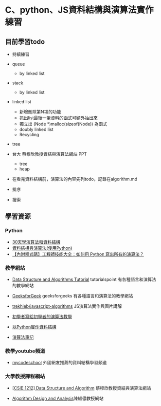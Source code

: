 # C、python、JS資料結構與演算法實作練習

## 目前學習todo
* 持續練習
* queue
	* by linked list
* stack
	* by linked list
* linked list
	* 新增刪除第N項的功能
	* 抓出list最後一筆資料的函式可額外抽出來
	* 獨立出 (Node *)malloc(sizeof(Node)) 為函式
	* doubly linked list
	* Recycling
* tree
* 台大 蔡穆欣教授資結與演算法網站 PPT
	* tree
	* heap
	
* 在看完資料結構前，演算法的內容先列todo，記錄在algorithm.md
* 排序
* 搜索

## 學習資源
### Python
* [30天學演算法和資料結構](https://ithelp.ithome.com.tw/users/20111557/ironman/2110)
* [資料結構與演算法(使用Python)](https://hackmd.io/@cube/SysqQALcN)
* [【內附程式碼】工程師技能大全：如何用 Python 寫出所有的演算法？](https://buzzorange.com/techorange/2019/04/29/python-algorithm/)
### 教學網站
* [Data Structure and Algorithms Tutorial](https://www.tutorialspoint.com/data_structures_algorithms/) tutorialspoint 有各種語言和演算法的教學網站

* [GeeksforGeek](https://www.geeksforgeeks.org/) geeksforgeeks 有各種語言和演算法的教學網站

* [trekhleb/javascript-algorithms](https://github.com/trekhleb/javascript-algorithms/tree/master/src/data-structures/tree)  JS演算法實作與圖片講解

* [初學者寫給初學者的演算法教學](http://alrightchiu.github.io/SecondRound/)

* [以Python實作資料結構](https://super9.space/archives/1105)

* [演算法筆記](http://www.csie.ntnu.edu.tw/~u91029/index.html)

### 教學youtube頻道
* [mycodeschool](https://www.youtube.com/channel/UClEEsT7DkdVO_fkrBw0OTrA) 外國網友推薦的資料結構學習頻道

### 大學教授課程網站
* [[CSIE 1212] Data Structure and Algorithm](https://www.csie.ntu.edu.tw/~hsinmu/courses/dsa_17spring) 蔡穆欣教授資結與演算法網站

* [Algorithm Design and Analysis](https://www.csie.ntu.edu.tw/~yvchen/f107-ada/)陳縕儂教授網站
